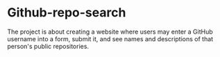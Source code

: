 # Github-repo-search
The project is about creating a website where users may enter a GitHub username into a form, submit it, and see names and descriptions of that person's public repositories.
